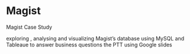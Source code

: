 # Magist
Magist Case Study

exploring , analysing and visualizing Magist’s database using MySQL and Tableaue to answer business questions
the PTT using Google slides
